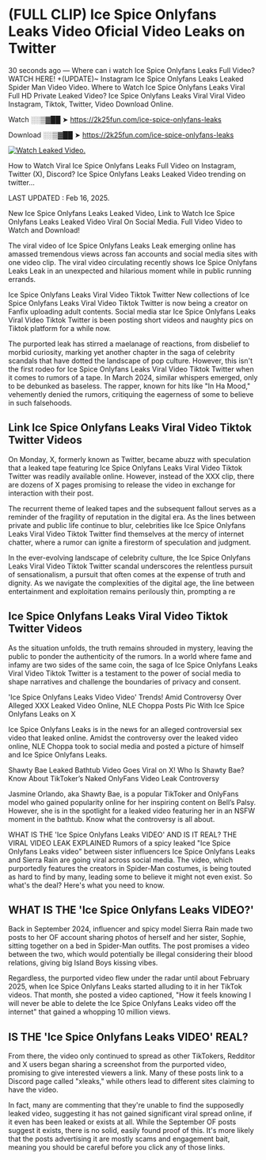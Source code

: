 # (FULL CLIP) Ice Spice Onlyfans Leaks Video Oficial Video Leaks on Twitter

30 seconds ago — Where can i watch Ice Spice Onlyfans Leaks Full Video? WATCH HERE! +(UPDATE)~ Instagram Ice Spice Onlyfans Leaks Leaked Spider Man Video Video. Where to Watch Ice Spice Onlyfans Leaks Viral Full HD Private Leaked Video? Ice Spice Onlyfans Leaks Viral Viral Video Instagram, Tiktok, Twitter, Video Download Online.

Watch ░░▒▓██ ➤ https://2k25fun.com/ice-spice-onlyfans-leaks

Download ░░▒▓██ ➤ https://2k25fun.com/ice-spice-onlyfans-leaks

[![Watch Leaked Video.](https://miro.medium.com/v2/resize:fit:828/format:webp/1*cilzJN44JGOrTw9NJCrNHA.gif "Watch Leaked Video")](https://2k25fun.com/ice-spice-onlyfans-leaks)

How to Watch Viral Ice Spice Onlyfans Leaks Full Video on Instagram, Twitter (X), Discord? Ice Spice Onlyfans Leaks Leaked Video trending on twitter...

LAST UPDATED : Feb 16, 2025.

New Ice Spice Onlyfans Leaks Leaked Video, Link to Watch Ice Spice Onlyfans Leaks Leaked Video Viral On Social Media. Full Video Video to Watch and Download!

The viral video of Ice Spice Onlyfans Leaks Leak emerging online has amassed tremendous views across fan accounts and social media sites with one video clip. The viral video circulating recently shows Ice Spice Onlyfans Leaks Leak in an unexpected and hilarious moment while in public running errands.

Ice Spice Onlyfans Leaks Viral Video Tiktok Twitter New collections of Ice Spice Onlyfans Leaks Viral Video Tiktok Twitter is now being a creator on Fanfix uploading adult contents. Social media star Ice Spice Onlyfans Leaks Viral Video Tiktok Twitter is been posting short videos and naughty pics on Tiktok platform for a while now.

The purported leak has stirred a maelanage of reactions, from disbelief to morbid curiosity, marking yet another chapter in the saga of celebrity scandals that have dotted the landscape of pop culture. However, this isn't the first rodeo for Ice Spice Onlyfans Leaks Viral Video Tiktok Twitter when it comes to rumors of a tape. In March 2024, similar whispers emerged, only to be debunked as baseless. The rapper, known for hits like "In Ha Mood," vehemently denied the rumors, critiquing the eagerness of some to believe in such falsehoods.

## Link Ice Spice Onlyfans Leaks Viral Video Tiktok Twitter Videos

On Monday, X, formerly known as Twitter, became abuzz with speculation that a leaked tape featuring Ice Spice Onlyfans Leaks Viral Video Tiktok Twitter was readily available online. However, instead of the XXX clip, there are dozens of X pages promising to release the video in exchange for interaction with their post.

The recurrent theme of leaked tapes and the subsequent fallout serves as a reminder of the fragility of reputation in the digital era. As the lines between private and public life continue to blur, celebrities like Ice Spice Onlyfans Leaks Viral Video Tiktok Twitter find themselves at the mercy of internet chatter, where a rumor can ignite a firestorm of speculation and judgment.

In the ever-evolving landscape of celebrity culture, the Ice Spice Onlyfans Leaks Viral Video Tiktok Twitter scandal underscores the relentless pursuit of sensationalism, a pursuit that often comes at the expense of truth and dignity. As we navigate the complexities of the digital age, the line between entertainment and exploitation remains perilously thin, prompting a re

##  Ice Spice Onlyfans Leaks Viral Video Tiktok Twitter Videos

As the situation unfolds, the truth remains shrouded in mystery, leaving the public to ponder the authenticity of the rumors. In a world where fame and infamy are two sides of the same coin, the saga of Ice Spice Onlyfans Leaks Viral Video Tiktok Twitter is a testament to the power of social media to shape narratives and challenge the boundaries of privacy and consent.

'Ice Spice Onlyfans Leaks Video Video' Trends! Amid Controversy Over Alleged XXX Leaked Video Online, NLE Choppa Posts Pic With Ice Spice Onlyfans Leaks on X

Ice Spice Onlyfans Leaks is in the news for an alleged controversial sex video that leaked online. Amidst the controversy over the leaked video online, NLE Choppa took to social media and posted a picture of himself and Ice Spice Onlyfans Leaks.

Shawty Bae Leaked Bathtub Video Goes Viral on X! Who Is Shawty Bae? Know About TikToker’s Naked OnlyFans Video Leak Controversy

Jasmine Orlando, aka Shawty Bae, is a popular TikToker and OnlyFans model who gained popularity online for her inspiring content on Bell’s Palsy. However, she is in the spotlight for a leaked video featuring her in an NSFW moment in the bathtub. Know what the controversy is all about.

WHAT IS THE 'Ice Spice Onlyfans Leaks VIDEO' AND IS IT REAL? THE VIRAL VIDEO LEAK EXPLAINED Rumors of a spicy leaked "Ice Spice Onlyfans Leaks video" between sister influencers Ice Spice Onlyfans Leaks and Sierra Rain are going viral across social media. The video, which purportedly features the creators in Spider-Man costumes, is being touted as hard to find by many, leading some to believe it might not even exist. So what's the deal? Here's what you need to know.

## WHAT IS THE 'Ice Spice Onlyfans Leaks VIDEO?'

Back in September 2024, influencer and spicy model Sierra Rain made two posts to her OF account sharing photos of herself and her sister, Sophie, sitting together on a bed in Spider-Man outfits. The post promises a video between the two, which would potentially be illegal considering their blood relations, giving big Island Boys kissing vibes.

Regardless, the purported video flew under the radar until about February 2025, when Ice Spice Onlyfans Leaks started alluding to it in her TikTok videos. That month, she posted a video captioned, "How it feels knowing I will never be able to delete the Ice Spice Onlyfans Leaks video off the internet" that gained a whopping 10 million views.

## IS THE 'Ice Spice Onlyfans Leaks VIDEO' REAL?

From there, the video only continued to spread as other TikTokers, Redditor and X users began sharing a screenshot from the purported video, promising to give interested viewers a link. Many of these posts link to a Discord page called "xleaks," while others lead to different sites claiming to have the video.

In fact, many are commenting that they're unable to find the supposedly leaked video, suggesting it has not gained significant viral spread online, if it even has been leaked or exists at all. While the September OF posts suggest it exists, there is no solid, easily found proof of this. It's more likely that the posts advertising it are mostly scams and engagement bait, meaning you should be careful before you click any of those links.